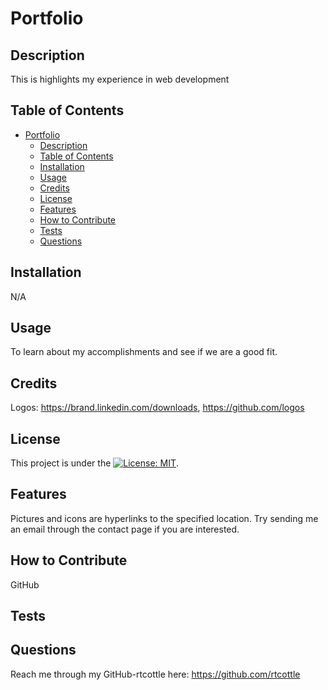 # Portfolio

## Description

This is highlights my experience in web development

## Table of Contents

- [Portfolio](#portfolio)
  - [Description](#description)
  - [Table of Contents](#table-of-contents)
  - [Installation](#installation)
  - [Usage](#usage)
  - [Credits](#credits)
  - [License](#license)
  - [Features](#features)
  - [How to Contribute](#how-to-contribute)
  - [Tests](#tests)
  - [Questions](#questions)

## Installation

N/A

## Usage

To learn about my accomplishments and see if we are a good fit.

## Credits

Logos: https://brand.linkedin.com/downloads, https://github.com/logos

## License

This project is under the [![License: MIT](https://img.shields.io/badge/License-MIT-yellow.svg)](https://opensource.org/licenses/MIT).

## Features

Pictures and icons are hyperlinks to the specified location. Try sending me an email through the contact page if you are interested.

## How to Contribute

GitHub

## Tests

## Questions

Reach me through my GitHub-rtcottle here: https://github.com/rtcottle
